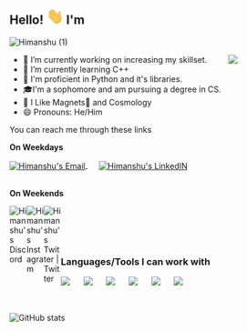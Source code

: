 ## Hello! <img src="https://github.com/ABSphreak/ABSphreak/blob/master/gifs/Hi.gif" width="30px"> I'm        

![Himanshu (1)](https://user-images.githubusercontent.com/85930567/130409887-7c0452c9-89ff-4a22-adb3-e3a47e9fbd1d.png)

 <img src="https://komarev.com/ghpvc/?username=himanshubalani&color=15003d&style=flat-square&label=Visitors" align="right" width="120px"/>

     
- 🔭 I’m currently working on increasing my skillset.
- 🌱 I’m currently learning C++
- 🥇 I'm proficient in Python and it's libraries.
- 🎓I'm a sophomore and am pursuing a degree in CS.
- 🌟 I Like Magnets🧲 and Cosmology
- 😄 Pronouns: He/Him

You can reach me through these links

**On Weekdays**

<a href="mailto:himanshubalaniworks@gmail.com">
  <img align="center" alt="Himanshu's Email" width="30px" src="https://upload.wikimedia.org/wikipedia/commons/7/7e/Gmail_icon_%282020%29.svg" />
</a> &nbsp;&nbsp;&nbsp;&nbsp;
<a href="https://www.linkedin.com/in/himanshubalani/">
  <img align="center" alt="Himanshu's LinkedIN" width="30px" src="https://raw.githubusercontent.com/peterthehan/peterthehan/master/assets/linkedin.svg" />
</a>

<br/>
<br/>


**On Weekends**

<a href="https://discordapp.com/users/759807486831099928">
  <img align="left" alt="Himanshu's Discord" width="30px" src="https://raw.githubusercontent.com/peterthehan/peterthehan/master/assets/discord.svg" />
</a> &nbsp;&nbsp;&nbsp;&nbsp;
<a href="https://instagram.com/himanshubalani">
  <img align="left" alt="Himanshu's Instagram" width="30px" src="https://upload.wikimedia.org/wikipedia/commons/e/e7/Instagram_logo_2016.svg" />
</a> &nbsp;&nbsp;&nbsp;&nbsp;
<a href="https://twitter.com/himanshubalani5">
  <img align="left" alt="Himanshu's Twitter | Twitter" width="30px" src="https://raw.githubusercontent.com/peterthehan/peterthehan/master/assets/twitter.svg" />
</a>


<br/> <br/>

### Languages/Tools I can work with
<div align="left"><span>
  
  <img width="40px" src="https://img.icons8.com/color/240/000000/c-programming.png" /> &nbsp;&nbsp;&nbsp;&nbsp;
  <img width="40px" src="https://img.icons8.com/color/240/000000/c-plus-plus-logo.png" /> &nbsp;&nbsp;&nbsp;&nbsp;
  <img width="40px" src="https://img.icons8.com/color/48/000000/python--v1.png"/> &nbsp;&nbsp;&nbsp;&nbsp;
  <img width="40px" src="https://img.icons8.com/office/80/000000/markdown.png"/> &nbsp;&nbsp;&nbsp;&nbsp;
  <img width="40px" src="https://img.icons8.com/color/144/000000/windows-10.png"/> &nbsp;&nbsp;&nbsp;&nbsp;
  <img width="40px" src="https://img.icons8.com/fluency/144/000000/visual-studio-code-2019.png"/> 

  </br>
  
![GitHub stats](https://github-readme-stats.vercel.app/api?username=himanshubalani&show_icons=true&theme=outrun)
 </p

